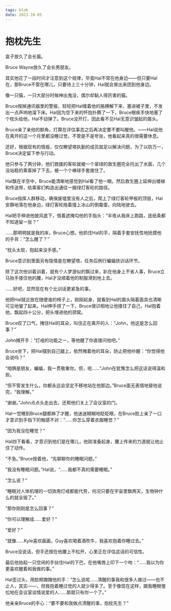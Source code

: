 ```yaml
---
tags: blob
date: 2021-10-05
---
```


# 抱枕先生

盒子放久了会长猫。

Bruce Wayne放久了会长男朋友。



其实他花了一段时间才注意到这个规律，毕竟Hal不常在他身边——但只要Hal在，那Bruce不管在哪儿，只要待上三十分钟，Hal就会冒出来团到他身边。

像一只猫，一只大部分时候神出鬼没，偶尔却黏人得厉害的猫。



Bruce按掉通讯器里的警报，轻轻把Hal缠着他的胳膊解下来，塞进被子里，不发出一点声响地溜下床。Hal因为空下来的怀抱扑腾了一下，Bruce眼疾手快地塞了个枕头给他，Hal不动弹了。Bruce没开灯，因此看不见Hal无意识皱起的眉头。

Bruce亲了亲他的额角，打算在评估事态之后再决定要不要叫醒他。——Hal说他在离开的这一个月里都没睡过觉，不管是不是夸张，他看起来真的很需要休息。

还好，根据现有的情报，仅仅瞭望塔执勤的成员就足以解决问题，为了以防万一，Bruce决定留下参与行动。

他只参与了两分钟，他们救援的客轮就被一个翠绿的救生圈完全托出了水面，几个没站稳的乘客掉了下去，被一个个棒球手套接住了。

Hal飘在半空中，Bruce能清晰地感觉到Hal看了他一眼。然后救生圈上延伸出楼梯和传送带，给乘客们构造出通往一艘绿灯客轮的路径。

Bruce指挥人群移动，确保废墟里没有人之后，爬上了绿灯客轮甲板的顶层，Hal安静地落在他身边，绿灯客轮拖着撞上冰山的倒霉蛋，向陆地驶去。

Hal把手伸进他披风底下，借着遮掩勾他的手指头：“半夜从我床上跑路，连纸条都不知道留一张？”

……那明明就是我的床，Bruce心想。他抓住Hal的手，隔着手套安抚性地抚摸他的手背：“怎么醒了？”

“枕头太软，抱起来没手感。”



Bruce意识到里面另有隐情是在瞭望塔，任务后例行蝙蝠侠训话环节。

除了这次他训着训着，就有个人梦游似的飘过来，趴在他身上不省人事，Bruce立马抬手搂住他的腰，Hal才没顺着他的制服滑到地上去。

……好吧，显然现在有个比训话更紧急的事。

他把Hal就近放在随便谁的椅子上，刚刚起身，就看到Hal的眉头隔着面具也清晰可见地皱了起来。Hal伸手捞了一下，Bruce很识相地让他搂住了自己，Hal抱着他，飘起四十公分，把头埋进他的颈窝。

Bruce叹了口气，掩住Hal的耳朵，叫住正在离开的人：“John，他这是怎么回事？”

John摊开手：“灯戒的功能之一，等他醒了你直接问他吧。”

Bruce坐下，把Hal摆到自己腿上，依然掩着他的耳朵，防止把他吵醒：“你觉得他会说吗？”

“咱俩是朋友，蝙蝠，我一贯敬重你。但，呃……”John在犹豫怎么把这话说得温和些。

“但不管发生什么，你都永远会坚定不移地站在他那边。”Bruce面无表情地替他说完，“我理解。”

“谢谢。”John点点头走出去，还帮他们关上了会议室的门。

Hal一觉睡到Bruce腿都麻了才醒，他迷迷糊糊地眨眨眼，在Bruce脸上亲了一口才意识到手指下的触感不对：“……你怎么穿着衣服睡觉？”

“因为我没在睡觉？”

Hal四下看看，才意识到他们是在哪儿，他刚准备起身，腰上传来的力道就让他止住了动作。

“不急。”Bruce按着他，“先聊聊你的睡眠问题。”

“我没有睡眠问题。”Hal说，“……我都不真的需要睡眠。”

“怎么说？”

“睡眠对人体机理的一切效用灯戒都能代劳，何况只要在宇宙里飘两天，生物钟什么的就全毁了。”

“那你刚刚是怎么回事？”

“你可以理解成……爱好？”

“爱好？”

“就像……Kyle喜欢画画，Guy喜欢喝着酒吹牛，我喜欢抱着你睡过去。”

Bruce没说话，但手还按在他腰上不松开，心里正在评估这话的可信性。

最后他抬起一只空闲的手扶住Hal的下巴，在他嘴唇上印下一个吻：“……我以为你更喜欢醒着和我做的事。”

Hal歪过头，用脸颊蹭蹭他的手：“怎么说呢……清醒的事我和很多人做过——也不止人，其实——，但我抱着睡过觉的人就少得多了。至于像现在这样，跟我睡眼惺忪地在会议室谈情说爱的人……那就只有你一个了。”

他亲亲Bruce的手心：“要不要和我做点清醒的事，抱枕先生？”
